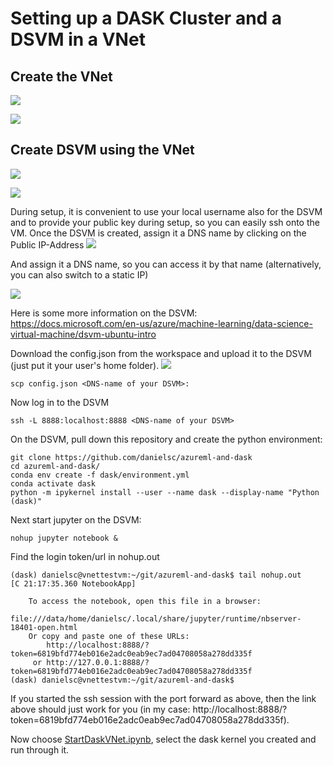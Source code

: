 # Setting up a DASK Cluster and a DSVM in a VNet

## Create the VNet

![](img/1.png)

![](img/2.png)

## Create DSVM using the VNet

![](img/5.png)

![](img/6.png)

During setup, it is convenient to use your local username also for the DSVM and to provide your public key during setup, so you can easily ssh onto the VM.
Once the DSVM is created, assign it a DNS name by clicking on the Public IP-Address
![](img/8.png)

And assign it a DNS name, so you can access it by that name (alternatively, you can also switch to a static IP)

![](img/9.png)

Here is some more information on the DSVM: https://docs.microsoft.com/en-us/azure/machine-learning/data-science-virtual-machine/dsvm-ubuntu-intro

Download the config.json from the workspace and upload it to the DSVM (just put it your user's home folder).
![](img/10.png)

```
scp config.json <DNS-name of your DSVM>:
```

Now log in to the DSVM

```
ssh -L 8888:localhost:8888 <DNS-name of your DSVM>
```

On the DSVM, pull down this repository and create the python environment:

```
git clone https://github.com/danielsc/azureml-and-dask
cd azureml-and-dask/
conda env create -f dask/environment.yml
conda activate dask
python -m ipykernel install --user --name dask --display-name "Python (dask)"
```

Next start jupyter on the DSVM:

```
nohup jupyter notebook &
```

Find the login token/url in nohup.out

```
(dask) danielsc@vnettestvm:~/git/azureml-and-dask$ tail nohup.out 
[C 21:17:35.360 NotebookApp] 
    
    To access the notebook, open this file in a browser:
        file:///data/home/danielsc/.local/share/jupyter/runtime/nbserver-18401-open.html
    Or copy and paste one of these URLs:
        http://localhost:8888/?token=6819bfd774eb016e2adc0eab9ec7ad04708058a278dd335f
     or http://127.0.0.1:8888/?token=6819bfd774eb016e2adc0eab9ec7ad04708058a278dd335f
(dask) danielsc@vnettestvm:~/git/azureml-and-dask$ 
```

If you started the ssh session with the port forward as above, then the link above should just work for you (in my case: http://localhost:8888/?token=6819bfd774eb016e2adc0eab9ec7ad04708058a278dd335f).


Now choose [StartDaskVNet.ipynb](StartDaskVNet.ipynb), select the dask kernel you created and run through it.

